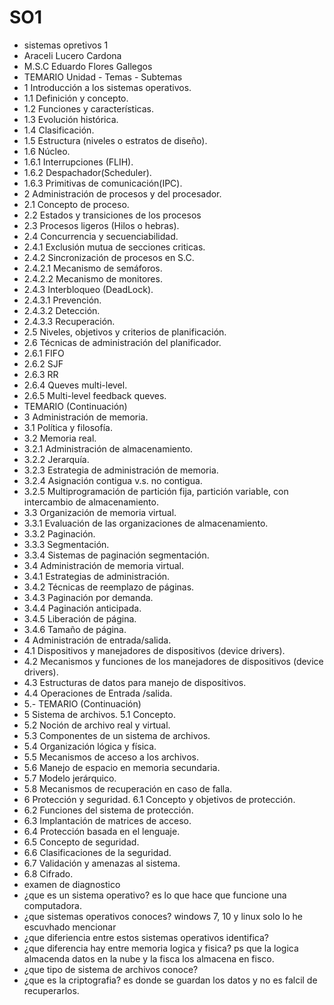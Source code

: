 # SO1
- sistemas opretivos 1 
 - Araceli Lucero Cardona
 - M.S.C Eduardo Flores Gallegos
 - TEMARIO
Unidad - Temas - Subtemas
- 1 Introducción a los sistemas
operativos.
- 1.1 Definición y concepto.
- 1.2 Funciones y características.
- 1.3 Evolución histórica.
- 1.4 Clasificación.
- 1.5 Estructura (niveles o estratos de
diseño).
-  1.6 Núcleo.
-  1.6.1 Interrupciones (FLIH).
- 1.6.2 Despachador(Scheduler).
- 1.6.3 Primitivas de
comunicación(IPC).
- 2 Administración de
procesos
y del procesador.
- 2.1 Concepto de proceso.
- 2.2 Estados y transiciones de los procesos
- 2.3 Procesos ligeros (Hilos o hebras).
- 2.4 Concurrencia y secuenciabilidad.
- 2.4.1 Exclusión mutua de secciones
criticas.
- 2.4.2 Sincronización de procesos en
S.C.
- 2.4.2.1 Mecanismo de
semáforos.
- 2.4.2.2 Mecanismo de
monitores.
- 2.4.3 Interbloqueo (DeadLock).
- 2.4.3.1 Prevención.
- 2.4.3.2 Detección.
- 2.4.3.3 Recuperación.
- 2.5 Niveles, objetivos y criterios de
planificación.
- 2.6 Técnicas de administración del
planificador.
- 2.6.1 FIFO
- 2.6.2 SJF
- 2.6.3 RR
- 2.6.4 Queves multi-level.
- 2.6.5 Multi-level feedback queves. 
- TEMARIO (Continuación)
- 3 Administración de
memoria.
- 3.1 Política y filosofía.
- 3.2 Memoria real.
- 3.2.1 Administración de
almacenamiento.
- 3.2.2 Jerarquía.
- 3.2.3 Estrategia de administración de
memoria.
- 3.2.4 Asignación contigua v.s. no
contigua.
- 3.2.5 Multiprogramación de partición
fija, partición variable, con
intercambio de
almacenamiento.
- 3.3 Organización de memoria virtual.
- 3.3.1 Evaluación de las
organizaciones de
almacenamiento.
- 3.3.2 Paginación.
- 3.3.3 Segmentación.
- 3.3.4 Sistemas de paginación
segmentación.
- 3.4 Administración de memoria virtual.
- 3.4.1 Estrategias de administración.
- 3.4.2 Técnicas de reemplazo de
páginas.
- 3.4.3 Paginación por demanda.
- 3.4.4 Paginación anticipada.
- 3.4.5 Liberación de página.
- 3.4.6 Tamaño de página.
- 4 Administración de
entrada/salida.
- 4.1 Dispositivos y manejadores de
dispositivos (device drivers).
- 4.2 Mecanismos y funciones de los
manejadores de dispositivos (device
drivers).
- 4.3 Estructuras de datos para manejo de
dispositivos.
- 4.4 Operaciones de Entrada /salida. 
- 5.- TEMARIO (Continuación)
- 5 Sistema de archivos. 5.1 Concepto.
- 5.2 Noción de archivo real y virtual.
- 5.3 Componentes de un sistema de
archivos.
- 5.4 Organización lógica y física.
- 5.5 Mecanismos de acceso a los archivos.
- 5.6 Manejo de espacio en memoria
secundaria.
- 5.7 Modelo jerárquico.
- 5.8 Mecanismos de recuperación en caso
de falla.
- 6 Protección y seguridad. 6.1 Concepto y objetivos de protección.
- 6.2 Funciones del sistema de protección.
- 6.3 Implantación de matrices de acceso.
- 6.4 Protección basada en el lenguaje.
- 6.5 Concepto de seguridad.
- 6.6 Clasificaciones de la seguridad.
- 6.7 Validación y amenazas al sistema.
- 6.8 Cifrado. 
 - examen de diagnostico
 - ¿que es un sistema operativo? es lo que hace que funcione una computadora.
 - ¿que sistemas operativos conoces? windows 7, 10 y linux solo lo he escuvhado mencionar
 - ¿que diferiencia entre estos sistemas operativos identifica? 
 - ¿que diferencia hay entre memoria logica y fisica? ps que la logica almacenda datos en la nube y la fisca los almacena en fisco.
 - ¿que tipo de sistema de archivos conoce?
 - ¿que es la criptografia? es donde se guardan los datos y no es falcil de recuperarlos.
